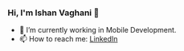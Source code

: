 ### Hi, I'm Ishan Vaghani 👋

- 🔭 I’m currently working in Mobile Development.
- 📫 How to reach me: [LinkedIn](https://www.linkedin.com/in/ishan-vaghani/)
